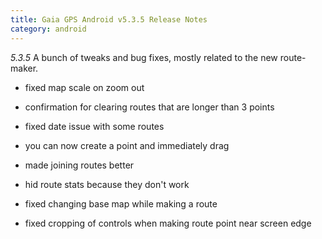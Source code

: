 ```yaml
---
title: Gaia GPS Android v5.3.5 Release Notes
category: android
---
```


*5.3.5*
A bunch of tweaks and bug fixes, mostly related to the new route-maker.

 * fixed map scale on zoom out

 * confirmation for clearing routes that are longer than 3 points

 * fixed date issue with some routes

 * you can now create a point and immediately drag

 * made joining routes better

 * hid route stats because they don't work

 * fixed changing base map while making a route

 * fixed cropping of controls when making route point near screen edge
